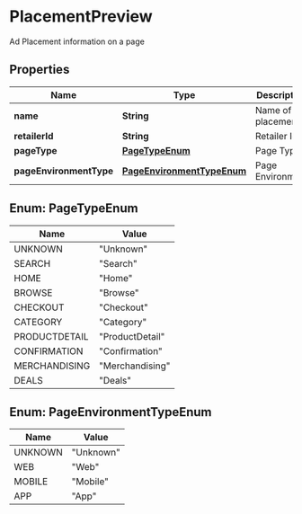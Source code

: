 

# PlacementPreview

Ad Placement information on a page

## Properties

| Name | Type | Description | Notes |
|------------ | ------------- | ------------- | -------------|
|**name** | **String** | Name of the placement |  |
|**retailerId** | **String** | Retailer Id |  |
|**pageType** | [**PageTypeEnum**](#PageTypeEnum) | Page Type |  |
|**pageEnvironmentType** | [**PageEnvironmentTypeEnum**](#PageEnvironmentTypeEnum) | Page Environment |  |



## Enum: PageTypeEnum

| Name | Value |
|---- | -----|
| UNKNOWN | &quot;Unknown&quot; |
| SEARCH | &quot;Search&quot; |
| HOME | &quot;Home&quot; |
| BROWSE | &quot;Browse&quot; |
| CHECKOUT | &quot;Checkout&quot; |
| CATEGORY | &quot;Category&quot; |
| PRODUCTDETAIL | &quot;ProductDetail&quot; |
| CONFIRMATION | &quot;Confirmation&quot; |
| MERCHANDISING | &quot;Merchandising&quot; |
| DEALS | &quot;Deals&quot; |



## Enum: PageEnvironmentTypeEnum

| Name | Value |
|---- | -----|
| UNKNOWN | &quot;Unknown&quot; |
| WEB | &quot;Web&quot; |
| MOBILE | &quot;Mobile&quot; |
| APP | &quot;App&quot; |




